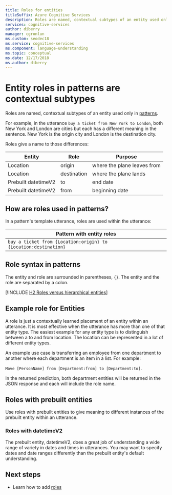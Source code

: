 ```yaml
---
title: Roles for entities
titleSuffix: Azure Cognitive Services
description: Roles are named, contextual subtypes of an entity used only in patterns. For example, in the utterance `buy a ticket from New York to London`, both New York and London are cities but each has a different meaning in the sentence. New York is the origin city and London is the destination city.
services: cognitive-services
author: diberry
manager: cgronlun
ms.custom: seodec18
ms.service: cognitive-services
ms.component: language-understanding
ms.topic: conceptual
ms.date: 12/17/2018
ms.author: diberry
---
```

# Entity roles in patterns are contextual subtypes
Roles are named, contextual subtypes of an entity used only in [patterns](luis-concept-patterns.md).

For example, in the utterance `buy a ticket from New York to London`, both New York and London are cities but each has a different meaning in the sentence. New York is the origin city and London is the destination city. 

Roles give a name to those differences:

|Entity|Role|Purpose|
|--|--|--|
|Location|origin|where the plane leaves from|
|Location|destination|where the plane lands|
|Prebuilt datetimeV2|to|end date|
|Prebuilt datetimeV2|from|beginning date|

## How are roles used in patterns?
In a pattern's template utterance, roles are used within the utterance: 

|Pattern with entity roles|
|--|
|`buy a ticket from {Location:origin} to {Location:destination}`|


## Role syntax in patterns
The entity and role are surrounded in parentheses, `{}`. The entity and the role are separated by a colon. 


[!INCLUDE [H2 Roles versus hierarchical entities](../../../includes/cognitive-services-luis-hier-roles.md)] 

## Example role for Entities

A role is just a contextually learned placement of an entity within an utterance. It is most effective when the utterance has more than one of that entity type. The easiest example for any entity type is to distinguish between a to and from location. The location can be represented in a lot of different entity types. 

An example use case is transferring an employee from one department to another where each department is an item in a list. For example: 

`Move [PersonName] from [Department:from] to [Department:to]`. 

In the returned prediction, both department entities will be returned in the JSON response and each will include the role name. 

## Roles with prebuilt entities

Use roles with prebuilt entities to give meaning to different instances of the prebuilt entity within an utterance. 

### Roles with datetimeV2

The prebuilt entity, datetimeV2, does a great job of understanding a wide range of variety in dates and times in utterances. You may want to specify dates and date ranges differently than the prebuilt entity's default understanding. 

## Next steps

* Learn how to add [roles](luis-how-to-add-entities.md#add-a-role-to-pattern-based-entity)
